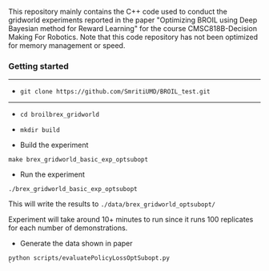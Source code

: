 
This repository mainly contains the C++ code used to conduct the gridworld experiments reported in the paper "Optimizing BROIL using Deep Bayesian method for Reward Learning" for the course CMSC818B-Decision Making For Robotics.
Note that this code repository has not been optimized for memory management or speed. 
  
  ### Getting started
*****
  - `git clone https://github.com/SmritiUMD/BROIL_test.git`
*****
  - `cd broilbrex_gridworld`
  - `mkdir build`

- Build the experiment
```
make brex_gridworld_basic_exp_optsubopt 
```
- Run the experiment
```
./brex_gridworld_basic_exp_optsubopt
```

This will write the results to `./data/brex_gridworld_optsubopt/`
  
  Experiment will take around 10+ minutes to run since it runs 100 replicates for each number of demonstrations. 

  - Generate the data shown in paper
  ```
  python scripts/evaluatePolicyLossOptSubopt.py
  `
